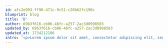 ```yaml
---
id: afc2e993-ff90-471c-9c51-c20b62fc190c
blueprint: blog
title: 'B'
author: 69b3f616-cb06-46fc-a257-2ac3d0998503
updated_by: 69b3f616-cb06-46fc-a257-2ac3d0998503
updated_at: 1734212186
intro: '<p>Lorem ipsum dolor sit amet, consectetur adipiscing elit, sed do eiusmod tempor incididunt ut labore et dolore magna aliqua. Ut enim ad minim veniam, quis nostrud exercitation ullamco laboris nisi ut aliquip ex ea commodo consequat. Duis aute irure dolor in reprehenderit in voluptate velit esse cillum dolore eu fugiat nulla pariatur. Excepteur sint occaecat cupidatat non proident, sunt in culpa qui officia deserunt mollit anim id est laborum.</p>'
---
```

